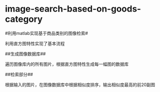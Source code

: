 
image-search-based-on-goods-category
====================================

#利用matlab实现基于商品类别的图像检索#

利用直方图特性实现了基本流程

##生成图像数据库##

遍历图像库内的所有图片，根据直方图特性生成每一幅图的数据库


##检索部分##

根据输入的图片，在图像数据库中根据相似度排序，输出相似度最高的前20副图

